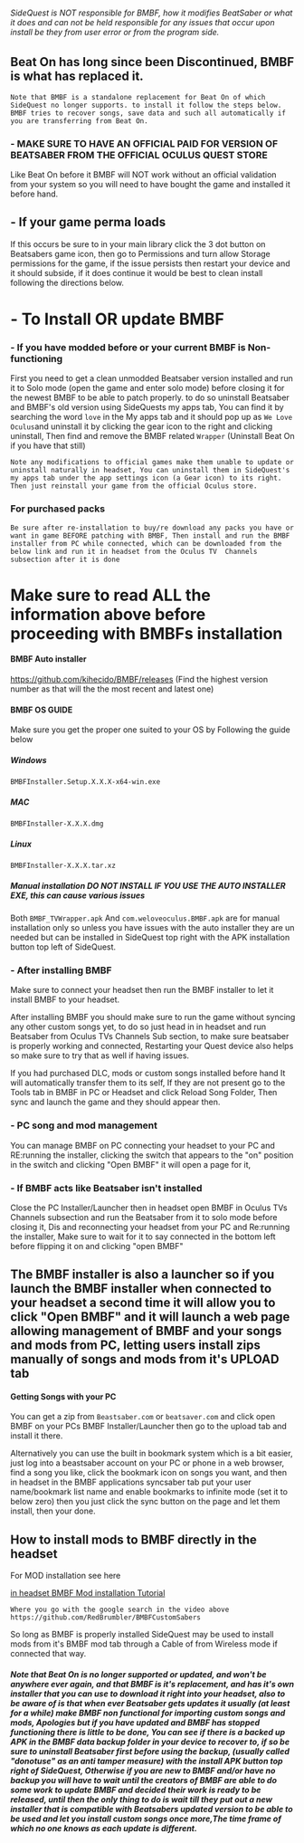 ###### SideQuest is NOT responsible for BMBF, how it modifies BeatSaber or what it does and can not be held responsible for any issues that occur upon install be they from user error or from the program side.

## Beat On has long since been Discontinued, BMBF is what has replaced it.

`Note that BMBF is a standalone replacement for Beat On of which SideQuest no longer supports. to install it follow the steps below. BMBF tries to recover songs, save data and such all automatically if you are transferring from Beat On.`

### - MAKE SURE TO HAVE AN OFFICIAL PAID FOR VERSION OF BEATSABER FROM THE OFFICIAL OCULUS QUEST STORE

Like Beat On before it BMBF will NOT work without an official validation from your system so you will need to have bought the game and installed it before hand.

## - If your game perma loads
If this occurs be sure to in your main library click the 3 dot button on Beatsabers game icon, then go to Permissions and turn allow Storage permissions for the game, if the issue persists then restart your device and it should subside, if it does continue it would be best to clean install following the directions below.

# - To Install OR update BMBF 


### - If you have modded before or your current BMBF is Non-functioning

First you need to get a clean unmodded Beatsaber version installed and run it to Solo mode (open the game and enter solo mode) before closing it for the newest BMBF to be able to patch properly. to do so uninstall Beatsaber and BMBF's old version using SideQuests my apps tab, You can find it by searching the word `love` in the My apps tab and it should pop up as `We Love Oculus`and uninstall it by clicking the gear icon to the right and clicking uninstall, Then find and remove the BMBF related `Wrapper` 
(Uninstall Beat On if you have that still)


`Note any modifications to official games make them unable to update or uninstall naturally in headset, You can uninstall them in SideQuest's  my apps tab under the app settings icon (a Gear icon) to its right. Then just reinstall your game from the official Oculus store.`

### For purchased packs
`Be sure after re-installation to buy/re download any packs you have or want in game BEFORE patching with BMBF,
Then install and run the BMBF installer from PC while connected, which can be downloaded from the below link and run it in headset from the Oculus TV  Channels subsection after it is done`

# Make sure to read ALL the information above before proceeding with BMBFs installation

#### BMBF Auto installer 
https://github.com/kihecido/BMBF/releases
(Find the highest version number as that will the the most recent and latest one)


#### BMBF OS GUIDE

Make sure you get the proper one suited to your OS by
Following the guide below

##### Windows
`BMBFInstaller.Setup.X.X.X-x64-win.exe`

##### MAC
`BMBFInstaller-X.X.X.dmg`

##### Linux
`BMBFInstaller-X.X.X.tar.xz`

##### Manual installation DO NOT INSTALL IF YOU USE THE AUTO INSTALLER EXE, this can cause various issues

Both `BMBF_TVWrapper.apk` And `com.weloveoculus.BMBF.apk` are for manual installation only so unless you have issues with the auto installer they are un needed but can be installed in SideQuest top right with the APK installation button top left of SideQuest.

### - After installing BMBF

Make sure to connect your headset then run the BMBF installer to let it install BMBF to your headset.

After installing BMBF you should make sure to run the game without syncing any other custom songs yet, to do so just head in in headset and run Beatsaber from Oculus TVs Channels Sub section, to make sure beatsaber is properly working and connected, 
Restarting your Quest device also helps so make sure to try that as well if having issues.

If you had purchased DLC, mods or custom songs installed before hand It will automatically transfer them to its self, 
If they are not present go to the Tools tab in BMBF in PC or Headset and click Reload Song Folder, Then sync and launch the game and they should appear then.

### - PC song and mod management

You can manage BMBF on PC connecting your headset to your PC and RE:running the installer, clicking the switch that appears to the "on" position in the switch and  clicking 
"Open BMBF" it will open a page for it,

### - If BMBF acts like Beatsaber isn't installed

Close the PC Installer/Launcher then in headset open BMBF in Oculus TVs Channels subsection and run the Beatsaber from it to solo mode before closing it, Dis and reconnecting your headset from your PC and Re:running the installer, Make sure to wait for it to say connected in the bottom left before flipping it on and clicking "open BMBF"
 

## The BMBF installer is also a launcher so if you launch the BMBF installer when connected to your headset a second time it will allow you to click "Open BMBF" and it will launch a web page allowing management of BMBF and your songs and mods from PC, letting users install zips manually of songs and mods from it's UPLOAD tab

#### Getting Songs with your PC
You can get a zip from `Beastsaber.com` or `beatsaver.com` and click open BMBF on your PCs BMBF Installer/Launcher
then go to the upload tab and install it there.

Alternatively you can use the built in bookmark system which is a bit easier, just log into a beastsaber account on your PC or phone in a web browser, find a song you like, click the bookmark icon on songs you want, and then in headset in the BMBF applications syncsaber tab put your user name/bookmark list name and enable bookmarks to infinite mode (set it to below zero) then you just click the sync button on the page and let them install, then your done.

How to install mods to BMBF directly in the headset
----
For MOD installation see here

[in headset BMBF Mod installation Tutorial](https://youtu.be/FcvZwF8j-ro)

`Where you go with the google search in the video above
https://github.com/RedBrumbler/BMBFCustomSabers`


So long as BMBF is properly installed SideQuest may be used to install mods from it's BMBF mod tab through a Cable of from Wireless mode if connected that way.






##### Note that Beat On is no longer supported or updated, and won't be anywhere ever again, and that BMBF is it's replacement, and has it's own installer that you can use to download it right into your headset, also to be aware of is that when ever Beatsaber gets updates it usually (at least for a while) make BMBF non functional for importing custom songs and mods, Apologies but if you have updated and BMBF has stopped functioning there is little to be done, You can see if there is a backed up APK in the BMBF data backup folder in your device to recover to, if so be sure to uninstall Beatsaber first before using the backup, (usually called "donotuse" as an anti tamper measure) with the install APK button top right of SideQuest, Otherwise if you are new to BMBF and/or have no backup you will have to wait until the creators of BMBF are able to do some work to update BMBF and decided their work is ready to be released, until then the only thing to do is wait till they put out a new installer that is compatible with Beatsabers updated version to be able to be used and let you install custom songs once more,The time frame of which no one knows as each update is different.